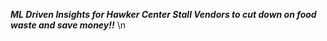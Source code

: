 ***ML Driven Insights for Hawker Center Stall Vendors to cut down on food waste and save money!!***
\n

